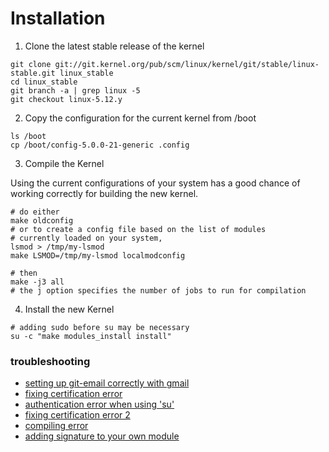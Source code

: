 # Installation
1. Clone the latest stable release of the kernel
```shell
git clone git://git.kernel.org/pub/scm/linux/kernel/git/stable/linux-stable.git linux_stable
cd linux_stable
git branch -a | grep linux -5
git checkout linux-5.12.y
```

2. Copy the configuration for the current kernel from /boot

```shell
ls /boot
cp /boot/config-5.0.0-21-generic .config
```
3. Compile the Kernel

Using the current configurations of your system has a good chance of working correctly for building the new kernel.

```shell
# do either
make oldconfig
# or to create a config file based on the list of modules
# currently loaded on your system,
lsmod > /tmp/my-lsmod
make LSMOD=/tmp/my-lsmod localmodconfig

# then
make -j3 all 
# the j option specifies the number of jobs to run for compilation

```
4. Install the new Kernel

```shell
# adding sudo before su may be necessary
su -c "make modules_install install"
```

### troubleshooting
- [setting up git-email correctly with gmail](https://stackoverflow.com/questions/68238912/how-to-configure-and-use-git-send-email-to-work-with-gmail-to-email-patches-to)
- [fixing certification error](https://unix.stackexchange.com/questions/293642/attempting-to-compile-kernel-yields-a-certification-error)
- [authentication error when using 'su'](https://askubuntu.com/questions/446570/why-does-su-fail-with-authentication-error)
- [fixing certification error 2](https://superuser.com/questions/1214116/no-openssl-sign-file-signing-key-pem-leads-to-error-while-loading-kernel-modules/1322832#1322832)
- [compiling error](https://stackoverflow.com/questions/68157695/error-scripts-makefile-modinst33-arch-x86-crypto-aegis128-aesni-ko)
- [adding signature to your own module](https://stackoverflow.com/questions/24975377/kvm-module-verification-failed-signature-and-or-required-key-missing-taintin)
